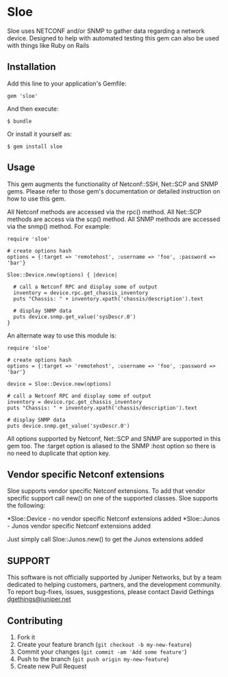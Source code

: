 # Sloe

Sloe uses NETCONF and/or SNMP to gather data regarding a network device. Designed to help with automated testing this gem can also be used with things like Ruby on Rails

## Installation

Add this line to your application's Gemfile:

    gem 'sloe'

And then execute:

    $ bundle

Or install it yourself as:

    $ gem install sloe

## Usage

This gem augments the functionality of Netconf::SSH, Net::SCP and SNMP gems. Please refer to those gem's documentation or detailed instruction on how to use this gem.

All Netconf methods are accessed via the rpc() method. All Net::SCP methods are access via the scp() method. All SNMP methods are accessed via the snmp() method. For example:

    require 'sloe'

    # create options hash
    options = {:target => 'remotehost', :username => 'foo', :password => 'bar'}

    Sloe::Device.new(options) { |device|

      # call a Netconf RPC and display some of output
      inventory = device.rpc.get_chassis_inventory
      puts "Chassis: " + inventory.xpath('chassis/description').text

      # display SNMP data
      puts device.snmp.get_value('sysDescr.0')
    } 

An alternate way to use this module is:

    require 'sloe'

    # create options hash
    options = {:target => 'remotehost', :username => 'foo', :password => 'bar'}

    device = Sloe::Device.new(options)

    # call a Netconf RPC and display some of output
    inventory = device.rpc.get_chassis_inventory
    puts "Chassis: " + inventory.xpath('chassis/description').text

    # display SNMP data
    puts device.snmp.get_value('sysDescr.0')
    

All options supported by Netconf, Net::SCP and SNMP are supported in this gem too. The :target option is aliased to the SNMP :host option so there is no need to duplicate that option key.

## Vendor specific Netconf extensions

Sloe supports vendor specific Netconf extensions. To add that vendor specific support call new() on one of the supported classes. Sloe supports the following:

*Sloe::Device - no vendor specific Netconf extensions added
*Sloe::Junos - Junos vendor specific Netconf extensions added

Just simply call Sloe::Junos.new() to get the Junos extensions added

## SUPPORT

This software is not officially supported by Juniper Networks, but by a team dedicated to helping customers, partners, and the development community.  To report bug-fixes, issues, susggestions, please contact David Gethings <dgethings@juniper.net>

## Contributing

1. Fork it
2. Create your feature branch (`git checkout -b my-new-feature`)
3. Commit your changes (`git commit -am 'Add some feature'`)
4. Push to the branch (`git push origin my-new-feature`)
5. Create new Pull Request
